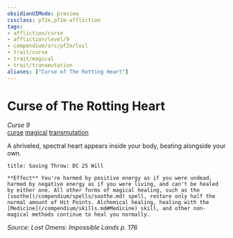 ```yaml
---
obsidianUIMode: preview
cssclass: pf2e,pf2e-affliction
tags:
- affliction/curse
- affliction/level/9
- compendium/src/pf2e/loil
- trait/curse
- trait/magical
- trait/transmutation
aliases: ["Curse of The Rotting Heart"]
---
```

# Curse of The Rotting Heart
*Curse 9*  
[curse](/rules/traits/curse.md)  [magical](/rules/traits/magical.md)  [transmutation](/rules/traits/transmutation.md)  

A shriveled, spectral heart appears inside your body, beating alongside your own.

```ad-inline-affliction
title: Saving Throw: DC 25 Will

**Effect** You're harmed by positive energy as if you were undead, harmed by negative energy as if you were living, and can't be healed by either one. All other forms of magical healing, such as the [soothe](/compendium/spells/soothe.md) spell, restore only half the normal amount of Hit Points. Alchemical healing, healing with the [Medicine](/compendium/skills.md#Medicine) skill, and other non-magical methods continue to heal you normally.
```

*Source: Lost Omens: Impossible Lands p. 176*